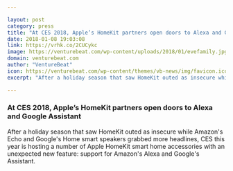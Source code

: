 ```yaml
---

layout: post
category: press
title: "At CES 2018, Apple’s HomeKit partners open doors to Alexa and Google Assistant"
date: 2018-01-08 19:03:08
link: https://vrhk.co/2CUCykc
image: https://venturebeat.com/wp-content/uploads/2018/01/evefamily.jpg?fit=780%2C390&strip=all
domain: venturebeat.com
author: "VentureBeat"
icon: https://venturebeat.com/wp-content/themes/vb-news/img/favicon.ico
excerpt: "After a holiday season that saw HomeKit outed as insecure while Amazon's Echo and Google's Home smart speakers grabbed more headlines, CES this year is hosting a number of Apple HomeKit smart home accessories with an unexpected new feature: support for Amazon's Alexa and Google's Assistant."

---
```


### At CES 2018, Apple’s HomeKit partners open doors to Alexa and Google Assistant

After a holiday season that saw HomeKit outed as insecure while Amazon's Echo and Google's Home smart speakers grabbed more headlines, CES this year is hosting a number of Apple HomeKit smart home accessories with an unexpected new feature: support for Amazon's Alexa and Google's Assistant.